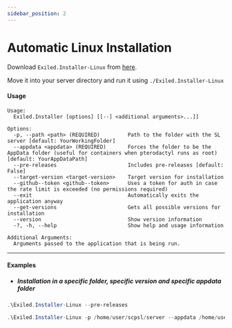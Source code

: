 ```yaml
---
sidebar_position: 2
---
```


# Automatic Linux Installation

Download `Exiled.Installer-Linux` from [here](https://github.com/galaxy119/EXILED/releases).

Move it into your server directory and run it using `./Exiled.Installer-Linux`

#### Usage
```
Usage:
  Exiled.Installer [options] [[--] <additional arguments>...]]

Options:
  -p, --path <path> (REQUIRED)         Path to the folder with the SL server [default: YourWorkingFolder]
  --appdata <appdata> (REQUIRED)       Forces the folder to be the AppData folder (useful for containers when pterodactyl runs as root) [default: YourAppDataPath]
  --pre-releases                       Includes pre-releases [default: False]
  --target-version <target-version>    Target version for installation
  --github--token <github--token>      Uses a token for auth in case the rate limit is exceeded (no permissions required)
  --exit                               Automatically exits the application anyway
  --get-versions                       Gets all possible versions for installation
  --version                            Show version information
  -?, -h, --help                       Show help and usage information

Additional Arguments:
  Arguments passed to the application that is being run.
```

-----

#### Examples

- ##### Installation in a specific folder, specific version and specific appdata folder
```powershell title="Basic installation in the folder you are in"
.\Exiled.Installer-Linux --pre-releases
```

```powershell title="Installation in a specific folder, specific version and specific appdata folder"
.\Exiled.Installer-Linux -p /home/user/scpsl/server --appdata /home/user/scpsl --target-version 2.0.8
```